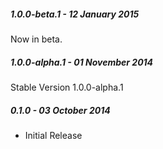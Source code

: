 ##### 1.0.0-beta.1 - 12 January 2015

Now in beta.

##### 1.0.0-alpha.1 - 01 November 2014

Stable Version 1.0.0-alpha.1

##### 0.1.0 - 03 October 2014

- Initial Release
